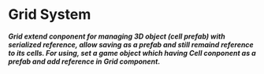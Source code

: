 # Grid System
***Grid extend conponent for managing 3D object (cell prefab) with serialized reference, allow saving as a prefab and still remaind reference to its cells.
For using, set a game object which having Cell conponent as a prefab and add reference in Grid component.***
